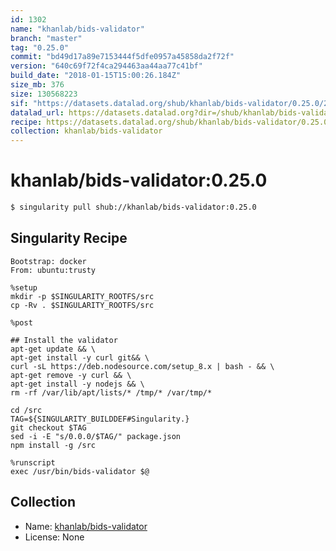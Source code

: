 ```yaml
---
id: 1302
name: "khanlab/bids-validator"
branch: "master"
tag: "0.25.0"
commit: "bd49d17a89e7153444f5dfe0957a45858da2f72f"
version: "640c69f72f4ca294463aa44aa77c41bf"
build_date: "2018-01-15T15:00:26.184Z"
size_mb: 376
size: 130568223
sif: "https://datasets.datalad.org/shub/khanlab/bids-validator/0.25.0/2018-01-15-bd49d17a-640c69f7/640c69f72f4ca294463aa44aa77c41bf.simg"
datalad_url: https://datasets.datalad.org?dir=/shub/khanlab/bids-validator/0.25.0/2018-01-15-bd49d17a-640c69f7/
recipe: https://datasets.datalad.org/shub/khanlab/bids-validator/0.25.0/2018-01-15-bd49d17a-640c69f7/Singularity
collection: khanlab/bids-validator
---
```


# khanlab/bids-validator:0.25.0

```bash
$ singularity pull shub://khanlab/bids-validator:0.25.0
```

## Singularity Recipe

```singularity
Bootstrap: docker
From: ubuntu:trusty

%setup
mkdir -p $SINGULARITY_ROOTFS/src
cp -Rv . $SINGULARITY_ROOTFS/src

%post 

## Install the validator
apt-get update && \
apt-get install -y curl git&& \
curl -sL https://deb.nodesource.com/setup_8.x | bash - && \
apt-get remove -y curl && \
apt-get install -y nodejs && \
rm -rf /var/lib/apt/lists/* /tmp/* /var/tmp/*

cd /src
TAG=${SINGULARITY_BUILDDEF#Singularity.}
git checkout $TAG
sed -i -E "s/0.0.0/$TAG/" package.json
npm install -g /src

%runscript
exec /usr/bin/bids-validator $@
```

## Collection

 - Name: [khanlab/bids-validator](https://github.com/khanlab/bids-validator)
 - License: None

